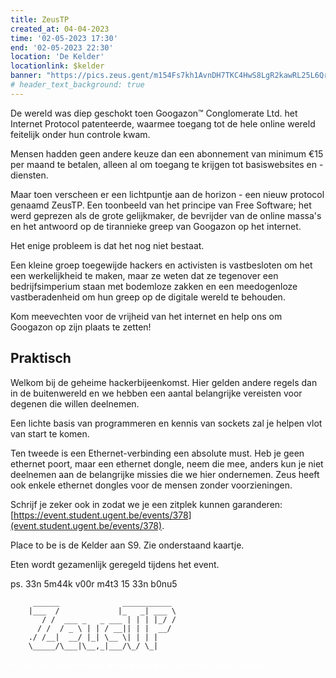 ```yaml
---
title: ZeusTP
created_at: 04-04-2023
time: '02-05-2023 17:30'
end: '02-05-2023 22:30'
location: 'De Kelder'
locationlink: $kelder
banner: "https://pics.zeus.gent/m154Fs7kh1AvnDH7TKC4HwS8LgR2kawRL25L6QrK.png"
# header_text_background: true
---
```



De wereld was diep geschokt toen Googazon™ Conglomerate Ltd. het Internet Protocol patenteerde,
waarmee toegang tot de hele online wereld feitelijk onder hun controle kwam.

Mensen hadden geen andere keuze dan een abonnement van minimum €15 per maand te betalen,
alleen al om toegang te krijgen tot basiswebsites en -diensten.

Maar toen verscheen er een lichtpuntje aan de horizon - een nieuw protocol genaamd ZeusTP.
Een toonbeeld van het principe van Free Software; het werd geprezen als de grote gelijkmaker,
de bevrijder van de online massa's en het antwoord op de tirannieke greep van Googazon op het internet.

Het enige probleem is dat het nog niet bestaat.

Een kleine groep toegewijde hackers en activisten is vastbesloten om het een werkelijkheid te maken,
maar ze weten dat ze tegenover een bedrijfsimperium staan met bodemloze zakken
en een meedogenloze vastberadenheid om hun greep op de digitale wereld te behouden.

Kom meevechten voor de vrijheid van het internet en help ons om Googazon op zijn plaats te zetten!

## Praktisch

Welkom bij de geheime hackerbijeenkomst. Hier gelden andere regels dan in de buitenwereld en we hebben een aantal belangrijke vereisten voor degenen die willen deelnemen.

Een lichte basis van programmeren en kennis van sockets zal je helpen vlot van start te komen.

Ten tweede is een Ethernet-verbinding een absolute must. Heb je geen ethernet poort, maar een ethernet dongle, neem die mee, anders kun je niet deelnemen aan de belangrijke missies die we hier ondernemen. Zeus heeft ook enkele ethernet dongles voor de mensen zonder voorzieningen.

Schrijf je zeker ook in zodat we je een zitplek kunnen garanderen: [https://event.student.ugent.be/events/378](event.student.ugent.be/events/378).

Place to be is de Kelder aan S9. Zie onderstaand kaartje.

Eten wordt gezamenlijk geregeld tijdens het event.

ps. 33n 5m44k v00r m4t3 15 33n b0nu5


         ______              ___________ 
        |___  /             |_   _| ___ \
           / /  ___ _   _ ___ | | | |_/ /
          / /  / _ \ | | / __|| | |  __/ 
        ./ /__|  __/ |_| \__ \| | | |    
        \_____/\___|\__,_|___/\_/ \_|    



<div style="color: white">
𝖜𝖊 𝖆𝖗𝖊 𝖟𝖊𝖚𝖘. 𝖜𝖊 𝖆𝖗𝖊 𝖑𝖊𝖌𝖎𝖔𝖓. 𝖜𝖊 𝖉𝖔 𝖓𝖔𝖙 𝖋𝖔𝖗𝖌𝖎𝖛𝖊. 𝖜𝖊 𝖉𝖔 𝖓𝖔𝖙 𝖋𝖔𝖗𝖌𝖊𝖙. 𝖊𝖝𝖕𝖊𝖈𝖙 𝖚𝖘.
</div>
